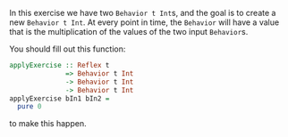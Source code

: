In this exercise we have two `Behavior t Int`s, and the goal is to create a new `Behavior t Int`.
At every point in time, the `Behavior` will have a value that is the multiplication of the values of the two input `Behavior`s.

You should fill out this function:

```haskell
applyExercise :: Reflex t
              => Behavior t Int
              -> Behavior t Int
              -> Behavior t Int
applyExercise bIn1 bIn2 =
  pure 0
```

to make this happen.
